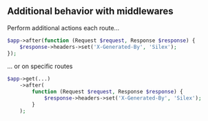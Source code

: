 ##  Additional behavior with middlewares

Perform additional actions each route...

```php
$app->after(function (Request $request, Response $response) {
    $response->headers->set('X-Generated-By', 'Silex');
});
```

... or on specific routes

```php
$app->get(...)
    ->after(
        function (Request $request, Response $response) {
            $response->headers->set('X-Generated-By', 'Silex');
        }
    );
```
